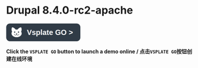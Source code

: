 # Drupal 8.4.0-rc2-apache

<a href="https://www.vsplate.com/?docker-compose=https://github.com/vsplate/dcenvs/drupal/8.4.0-rc2-apache"><img alt="VSPLATE GO" src="https://raw.githubusercontent.com/vsplate/images/master/vsgo_btn.png" width="200px"></a>

**Click the `VSPLATE GO` button to launch a demo online / 点击`VSPLATE GO`按钮创建在线环境**